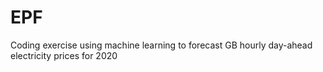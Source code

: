 # EPF
Coding exercise using machine learning to forecast GB hourly day-ahead electricity prices for 2020
